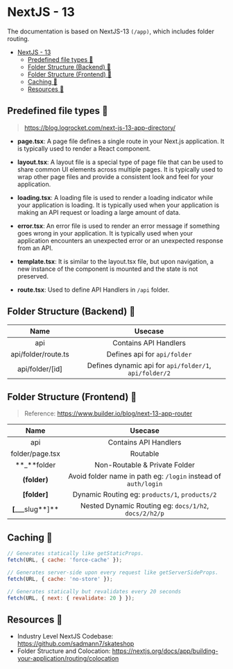 # NextJS - 13
The documentation is based on NextJS-13 `(/app)`, which includes folder routing.

- [NextJS - 13](#nextjs---13)
  - [Predefined file types 📃](#predefined-file-types-)
  - [Folder Structure (Backend) 📁](#folder-structure-backend-)
  - [Folder Structure (Frontend) 📂](#folder-structure-frontend-)
  - [Caching 🔰](#caching-)
  - [Resources 📝](#resources-)


## Predefined file types 📃
> https://blog.logrocket.com/next-js-13-app-directory/

- **page.tsx**: A page file defines a single route in your Next.js application. It is typically used to render a React component.

- **layout.tsx**: A layout file is a special type of page file that can be used to share common UI elements across multiple pages. It is typically used to wrap other page files and provide a consistent look and feel for your application.

- **loading.tsx**: A loading file is used to render a loading indicator while your application is loading. It is typically used when your application is making an API request or loading a large amount of data.

- **error.tsx**: An error file is used to render an error message if something goes wrong in your application. It is typically used when your application encounters an unexpected error or an unexpected response from an API.

- **template.tsx**: It is similar to the layout.tsx file, but upon navigation, a new instance of the component is mounted and the state is not preserved.

- **route.tsx**: Used to define API Handlers in `/api` folder. 

## Folder Structure (Backend) 📁

| Name | Usecase |
|:---: | :---: |
| api | Contains API Handlers |
| api/folder/route.ts | Defines api for `api/folder` |
| api/folder/[id] | Defines dynamic api for `api/folder/1`, `api/folder/2` |


## Folder Structure (Frontend) 📂
> Reference: https://www.builder.io/blog/next-13-app-router

| Name | Usecase |
|:---: | :---: |
| api | Contains API Handlers |
| folder/page.tsx | Routable |
| **_**folder | Non-Routable & Private Folder |
| **(**folder**)** | Avoid folder name in path eg: `/login` instead of `auth/login` |
| **[**folder**]** | Dynamic Routing eg: `products/1`, `products/2` |
| **[**___slug**]** | Nested Dynamic Routing eg: `docs/1/h2`, `docs/2/h2/p` |



## Caching 🔰
``` js  
// Generates statically like getStaticProps.
fetch(URL, { cache: 'force-cache' });

// Generates server-side upon every request like getServerSideProps.
fetch(URL, { cache: 'no-store' });

// Generates statically but revalidates every 20 seconds
fetch(URL, { next: { revalidate: 20 } });
```

## Resources 📝
 
- Industry Level NextJS Codebase: https://github.com/sadmann7/skateshop
- Folder Structure and Colocation: https://nextjs.org/docs/app/building-your-application/routing/colocation
